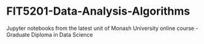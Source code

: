 # FIT5201-Data-Analysis-Algorithms
Jupyter notebooks from the latest unit of Monash University online course - Graduate Diploma in Data Science
